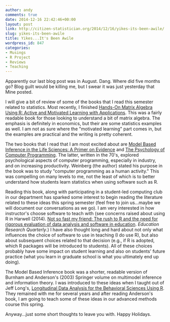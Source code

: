 ```yaml
---
author: andy
comments: true
date: 2014-12-16 22:42:46+00:00
layout: post
link: http://citizen-statistician.org/2014/12/16/yikes-its-been-awile/
slug: yikes-its-been-awile
title: Yikes...It's Been Awile
wordpress_id: 847
categories:
- Musings
- R Project
- Reviews
- Teaching
---
```


Apparently our last blog post was in August. Dang. Where did five months go? Blog guilt would be killing me, but I swear it was just yesterday that Mine posted.

I will give a bit of review of some of the books that I read this semester related to statistics. Most recently, I finished [Hands-On Matrix Algebra Using R: Active and Motivated Learning with Applications](https://www.amazon.com/gp/product/9814313696/ref=oh_aui_detailpage_o02_s00?ie=UTF8&psc=1). This was a fairly readable book for those looking to understand a bit of matrix algebra. The emphasis is definitely in economics, but their are some statistics examples as well. I am not as sure where the "motivated learning" part comes in, but the examples are practical and the writing is pretty coherent.

The two books that I read that I am most excited about are [Model Based Inference in the Life Sciences: A Primer on Evidence](https://www.amazon.com/gp/product/0387740732/ref=oh_aui_detailpage_o03_s00?ie=UTF8&psc=1) and [The Psychology of Computer Programming](http://www.amazon.com/Psychology-Computer-Programming-Silver-Anniversary/dp/0932633420/ref=sr_1_1?ie=UTF8&qid=1418768532&sr=8-1&keywords=psychology+of+computer+programming). The latter, written in the 70's, explored psychological aspects of computer programming, especially in industry, and on increasing productivity. Weinberg (the author) stated his purpose in the book was to study "computer programming as a human activity." This was compelling on many levels to me, not the least of which is to better understand how students learn statistics when using software such as R.

Reading this book, along with participating in a student-led computing club in our department has sparked some interest to begin reading the literature related to these ideas this spring semester (feel free to join us...maybe we will document our conversations as we go). I am very interested in how instructor's choose software to teach with (see concerns raised about using R in Harwell (2014). [Not so fast my friend: The rush to R and the need for rigorous evaluation of data analysis and software in education](http://erquarterly.org/index.php?pg=content). _Education Research Quarterly_.) I have also thought long and hard about not only what influences the choice of software to use in teaching (I do use R), but also about subsequent choices related to that decision (e.g., if R is adopted, which R packages will be introduced to students). All of these choices probably have some impact on student learning and also on students' future practice (what you learn in graduate school is what you ultimately end up doing).

The Model Based Inference book was a shorter, readable version of Burnham and Anderson's (2003) Springer volume on multimodel inference and information theory. I was introduced to these ideas when I taught out of Jeff Long's, [Longitudinal Data Analysis for the Behavioral Sciences Using R](http://www.amazon.com/Longitudinal-Analysis-Behavioral-Sciences-Using/dp/1412982685/ref=sr_1_fkmr1_2?s=books&ie=UTF8&qid=1418769088&sr=1-2-fkmr1&keywords=jeff+long+longitudinal). They remained with me for several years and after reading Anderson's book, I am going to teach some of these ideas in our advanced methods course this spring.

Anyway...just some short thoughts to leave you with. Happy Holidays.
